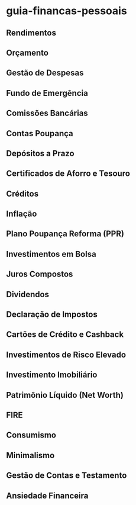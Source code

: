 # guia-financas-pessoais

## Rendimentos

## Orçamento

## Gestão de Despesas

## Fundo de Emergência

## Comissões Bancárias

## Contas Poupança

## Depósitos a Prazo

## Certificados de Aforro e Tesouro

## Créditos

## Inflação

## Plano Poupança Reforma (PPR)

## Investimentos em Bolsa

## Juros Compostos

## Dividendos

## Declaração de Impostos

## Cartões de Crédito e Cashback

## Investimentos de Risco Elevado

## Investimento Imobiliário

## Patrimônio Líquido (Net Worth)

## FIRE

## Consumismo

## Minimalismo

## Gestão de Contas e Testamento

## Ansiedade Financeira







